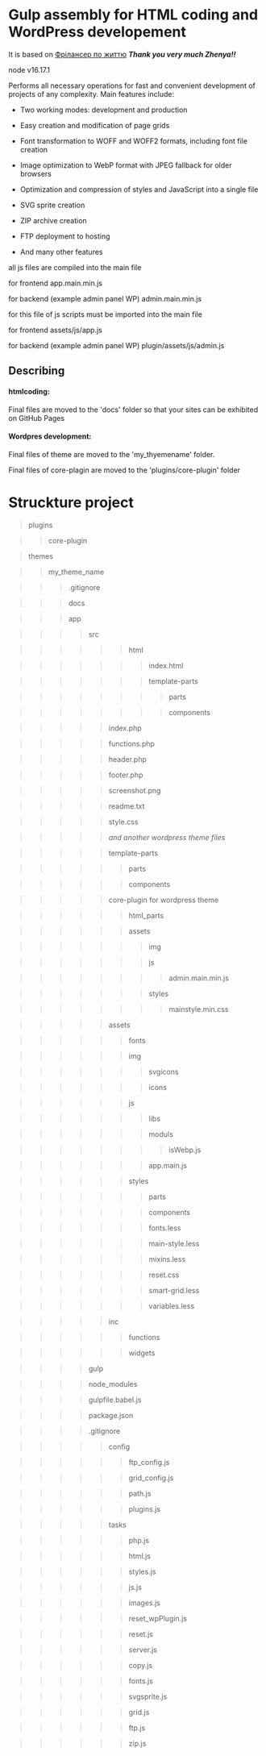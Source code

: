 # Gulp assembly for HTML coding and WordPress developement

It is based on [Фрілансер по життю](https://youtu.be/jU88mLuLWlk) **_Thank you very much Zhenya!!_**

node v16.17.1

Performs all necessary operations for fast and convenient development of projects of any complexity. Main features include:

- Two working modes: development and production

- Easy creation and modification of page grids

- Font transformation to WOFF and WOFF2 formats, including font file creation

- Image optimization to WebP format with JPEG fallback for older browsers

- Optimization and compression of styles and JavaScript into a single file

- SVG sprite creation

- ZIP archive creation

- FTP deployment to hosting

- And many other features

all js files are compiled into the main file

for frontend app.main.min.js

for backend (example admin panel WP) admin.main.min.js

for this file of js scripts must be imported into the main file

for frontend assets/js/app.js

for backend (example admin panel WP) plugin/assets/js/admin.js

## Describing

#### htmlcoding:

Final files are moved to the 'docs' folder so that your sites can be exhibited on GitHub Pages

#### Wordpres development:

Final files of theme are moved to the 'my_thyemename' folder.

Final files of core-plagin are moved to the 'plugins/core-plugin' folder

# Struckture project

> plugins

> > core-plugin

> themes

> > my_theme_name

> > > .gitignore

> > > docs

> > > app

> > > > src

> > > > > > html

> > > > > > > index.html

> > > > > > > template-parts

> > > > > > > > parts

> > > > > > > > components

> > > > > index.php

> > > > > functions.php

> > > > > header.php

> > > > > footer.php

> > > > > screenshot.png

> > > > > readme.txt

> > > > > style.css

> > > > > _and another wordpress theme files_

> > > > > template-parts

> > > > > > parts

> > > > > > components

> > > > > core-plugin for wordpress theme

> > > > > > html_parts

> > > > > > assets

> > > > > > > img

> > > > > > > js

> > > > > > > > admin.main.min.js

> > > > > > > styles

> > > > > > > > mainstyle.min.css

> > > > > assets

> > > > > > fonts

> > > > > > img

> > > > > > > svgicons

> > > > > > > icons

> > > > > > js

> > > > > > > libs

> > > > > > > moduls

> > > > > > > > isWebp.js

> > > > > > > app.main.js

> > > > > > styles

> > > > > > > parts

> > > > > > > components

> > > > > > > fonts.less

> > > > > > > main-style.less

> > > > > > > mixins.less

> > > > > > > reset.css

> > > > > > > smart-grid.less

> > > > > > > variables.less

> > > > > inc

> > > > > > functions

> > > > > > widgets

> > > > gulp

> > > > node_modules

> > > > gulpfile.babel.js

> > > > package.json

> > > > .gitignore

> > > > > config

> > > > > > ftp_config.js

> > > > > > grid_config.js

> > > > > > path.js

> > > > > > plugins.js

> > > > > tasks

> > > > > > php.js

> > > > > > html.js

> > > > > > styles.js

> > > > > > js.js

> > > > > > images.js

> > > > > > reset_wpPlugin.js

> > > > > > reset.js

> > > > > > server.js

> > > > > > copy.js

> > > > > > fonts.js

> > > > > > svgsprite.js

> > > > > > grid.js

> > > > > > ftp.js

> > > > > > zip.js
